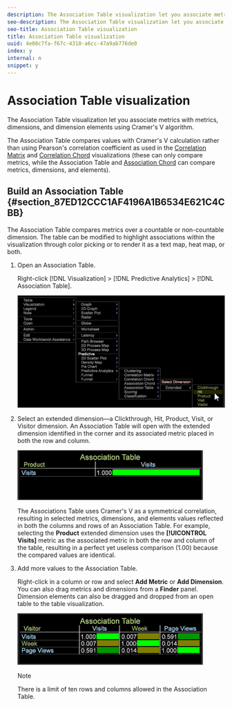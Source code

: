 ```yaml
---
description: The Association Table visualization let you associate metrics with metrics, dimensions, and dimension elements using Cramer's V algorithm.
seo-description: The Association Table visualization let you associate metrics with metrics, dimensions, and dimension elements using Cramer's V algorithm.
seo-title: Association Table visualization
title: Association Table visualization
uuid: 4e08c7fa-f67c-4318-a6cc-47a9ab776de0
index: y
internal: n
snippet: y
---
```


# Association Table visualization

The Association Table visualization let you associate metrics with metrics, dimensions, and dimension elements using Cramer's V algorithm.

The Association Table compares values with Cramer's V calculation rather than using Pearson's correlation coefficient as used in the [Correlation Matrix](https://marketing.adobe.com/resources/help/en_US/insight/client/?f=c_correlation_analysis) and [Correlation Chord](https://marketing.adobe.com/resources/help/en_US/insight/client/?f=c_chord_visualization) visualizations (these can only compare metrics, while the Association Table and [Association Chord](../c_analysis_vis/associations-chord.md#concept_51D0BDA998474DD5946CC2A9B8393445) can compare metrics, dimensions, and elements).

## Build an Association Table {#section_87ED12CCC1AF4196A1B6534E621C4CBB}

The Association Table compares metrics over a countable or non-countable dimension. The table can be modified to highlight associations within the visualization through color picking or to render it as a text map, heat map, or both.

1. Open an Association Table.

   Right-click [!DNL Visualization] > [!DNL Predictive Analytics] > [!DNL Association Table].

   ![](assets/association_table.png)

1. Select an extended dimension—a Clickthrough, Hit, Product, Visit, or Visitor dimension. An Association Table will open with the extended dimension identified in the corner and its associated metric placed in both the row and column.

   ![](assets/association_table1.png)

   The Associations Table uses Cramer's V as a symmetrical correlation, resulting in selected metrics, dimensions, and elements values reflected in both the columns and rows of an Association Table. For example, selecting the **Product** extended dimension uses the **[!UICONTROL Visits]** metric as the associated metric in both the row and column of the table, resulting in a perfect yet useless comparison (1.00) because the compared values are identical. 

1. Add more values to the Association Table.

   Right-click in a column or row and select **Add Metric** or **Add Dimension**. You can also drag metrics and dimensions from a **Finder** panel. Dimension elements can also be dragged and dropped from an open table to the table visualization.

   ![](assets/association_table2.png)

   >[!NOTE]
   >
   >There is a limit of ten rows and columns allowed in the Association Table.

